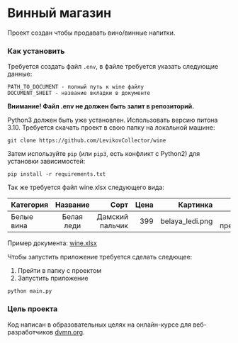 # Винный магазин

Проект создан чтобы продавать вино/винные напитки.

### Как установить
Требуется создать  файл `.env`, в файле требуется указать следующие данные:
```
PATH_TO_DOCUMENT - полный путь к wine файлу
DOCUMENT_SHEET - название вкладки в документе
```
**Внимание! Файл .env не должен быть залит в репозиторий.**

Python3 должен быть уже установлен. Использовать версию питона 3.10.
Требуется скачать проект в свою папку на локальной машине:

```
git clone https://github.com/LevikovCollector/wine
```

Затем используйте `pip` (или `pip3`, есть конфликт с Python2) для установки зависимостей:
```
pip install -r requirements.txt
```
Так же требуется файл wine.xlsx следующего вида:

| Категория    |  Название  |            Сорт | Цена |                Картинка |Акция |
|:-------------|:--------:|----------------:|-----:|------------------------:|----:|
| Белые вина   |Белая леди | Дамский пальчик |  399 |         belaya_ledi.png |    Выгодное предложение |

Пример документа: [wine.xlsx](wine%2Fwine.xlsx)

Чтобы запустить приложение требуется сделать следющее: 
1. Прейти в папку с проектом 
2. Запустить приложение
```
python main.py
```
### Цель проекта

Код написан в образовательных целях на онлайн-курсе для веб-разработчиков [dvmn.org](https://dvmn.org/).